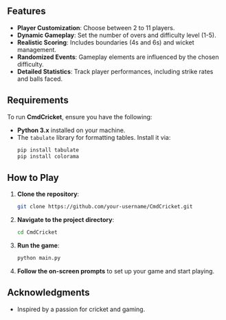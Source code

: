 ## Features
- **Player Customization**: Choose between 2 to 11 players.
- **Dynamic Gameplay**: Set the number of overs and difficulty level (1-5).
- **Realistic Scoring**: Includes boundaries (4s and 6s) and wicket management.
- **Randomized Events**: Gameplay elements are influenced by the chosen difficulty.
- **Detailed Statistics**: Track player performances, including strike rates and balls faced.

## Requirements
To run **CmdCricket**, ensure you have the following:
- **Python 3.x** installed on your machine.
- The `tabulate` library for formatting tables. Install it via:
  ```bash
  pip install tabulate
  pip install colorama
  
## How to Play

1. **Clone the repository**:
   ```bash
   git clone https://github.com/your-username/CmdCricket.git
   ```

2. **Navigate to the project directory**:
   ```bash
   cd CmdCricket
   ```

3. **Run the game**:
   ```bash
   python main.py
   ```

4. **Follow the on-screen prompts** to set up your game and start playing.

## Acknowledgments

- Inspired by a passion for cricket and gaming.
```
